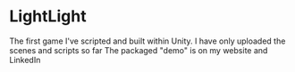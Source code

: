# LightLight
The first game I've scripted and built within Unity.
I have only uploaded the scenes and scripts so far
The packaged "demo" is on my website and LinkedIn
